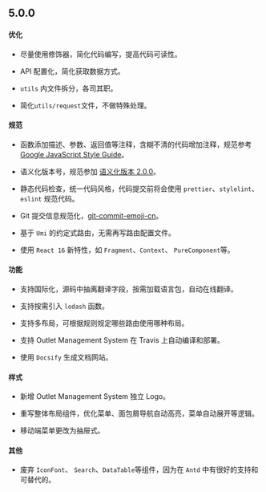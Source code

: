 ## 5.0.0

#### 优化

- 尽量使用修饰器，简化代码编写，提高代码可读性。

- API 配置化，简化获取数据方式。

- `utils` 内文件拆分，各司其职。

- 简化`utils/request`文件，不做特殊处理。

#### 规范

- 函数添加描述、参数、返回值等注释，含糊不清的代码增加注释，规范参考 [Google JavaScript Style Guide](https://google.github.io/styleguide/jsguide.html#appendices-jsdoc-tag-reference)。
  
- 语义化版本号，规范参加 [语义化版本 2.0.0](https://semver.org/lang/zh-CN/)。

- 静态代码检查，统一代码风格，代码提交前将会使用 `prettier`、`stylelint`、`eslint` 规范代码。

- Git 提交信息规范化，[git-commit-emoji-cn](https://github.com/liuchengxu/git-commit-emoji-cn)。

- 基于 `Umi` 的约定式路由，无需再写路由配置文件。  

- 使用 `React 16` 新特性，如 `Fragment`、`Context`、 `PureComponent`等。

#### 功能

- 支持国际化，源码中抽离翻译字段，按需加载语言包，自动在线翻译。

- 支持按需引入 `lodash` 函数。
  
- 支持多布局，可根据规则规定哪些路由使用哪种布局。

- 支持 Outlet Management System 在 Travis 上自动编译和部署。

- 使用 `Docsify` 生成文档网站。


#### 样式

- 新增 Outlet Management System 独立 Logo。

- 重写整体布局组件，优化菜单、面包屑导航自动高亮，菜单自动展开等逻辑。

- 移动端菜单更改为抽屉式。

#### 其他

- 废弃 `IconFont`、 `Search`、`DataTable`等组件，因为在 `Antd` 中有很好的支持和可替代的。
  

